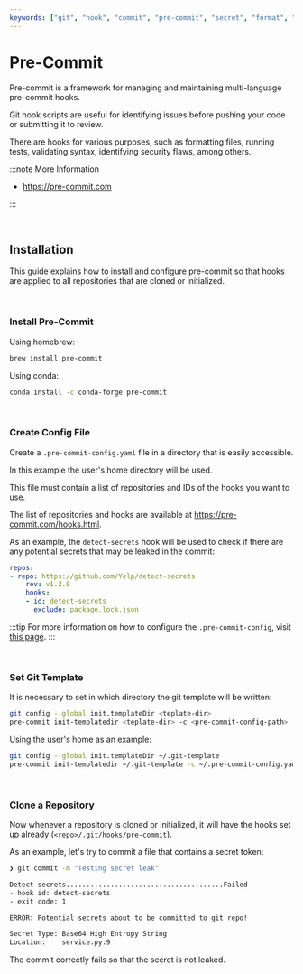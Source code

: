 ```yaml
---
keywords: ["git", "hook", "commit", "pre-commit", "secret", "format", "lint"]
---
```


# Pre-Commit

Pre-commit is a framework for managing and maintaining multi-language pre-commit hooks.

Git hook scripts are useful for identifying issues before pushing your code or submitting it to review.

There are hooks for various purposes, such as formatting files, running tests, validating syntax, identifying security flaws, among others.

:::note More Information

- https://pre-commit.com

:::

<br/>

## Installation

This guide explains how to install and configure pre-commit so that hooks are applied to all repositories that are cloned or initialized.

<br/>

### Install Pre-Commit

Using homebrew:

```bash
brew install pre-commit
```

Using conda:

```bash
conda install -c conda-forge pre-commit
```

<br/>

### Create Config File

Create a `.pre-commit-config.yaml` file in a directory that is easily accessible.

In this example the user's home directory will be used.

This file must contain a list of repositories and IDs of the hooks you want to use.

The list of repositories and hooks are available at https://pre-commit.com/hooks.html.

As an example, the `detect-secrets` hook will be used to check if there are any potential secrets that may be leaked in the commit:

```yaml title='.pre-commit-config.yaml'
repos:
- repo: https://github.com/Yelp/detect-secrets
    rev: v1.2.0
    hooks:
    - id: detect-secrets
      exclude: package.lock.json
```

:::tip
For more information on how to configure the `.pre-commit-config`, visit [this page](https://pre-commit.com/index.html#pre-commit-configyaml---hooks).
:::

<br/>

### Set Git Template

It is necessary to set in which directory the git template will be written:

```bash
git config --global init.templateDir <teplate-dir>
pre-commit init-templatedir <teplate-dir> -c <pre-commit-config-path>
```

Using the user's home as an example:

```bash
git config --global init.templateDir ~/.git-template
pre-commit init-templatedir ~/.git-template -c ~/.pre-commit-config.yaml
```

<br/>

### Clone a Repository

Now whenever a repository is cloned or initialized, it will have the hooks set up already (`<repo>/.git/hooks/pre-commit`).

As an example, let's try to commit a file that contains a secret token:

```bash
❯ git commit -m "Testing secret leak"

Detect secrets.......................................Failed
- hook id: detect-secrets
- exit code: 1

ERROR: Potential secrets about to be committed to git repo!

Secret Type: Base64 High Entropy String
Location:    service.py:9
```

The commit correctly fails so that the secret is not leaked.
